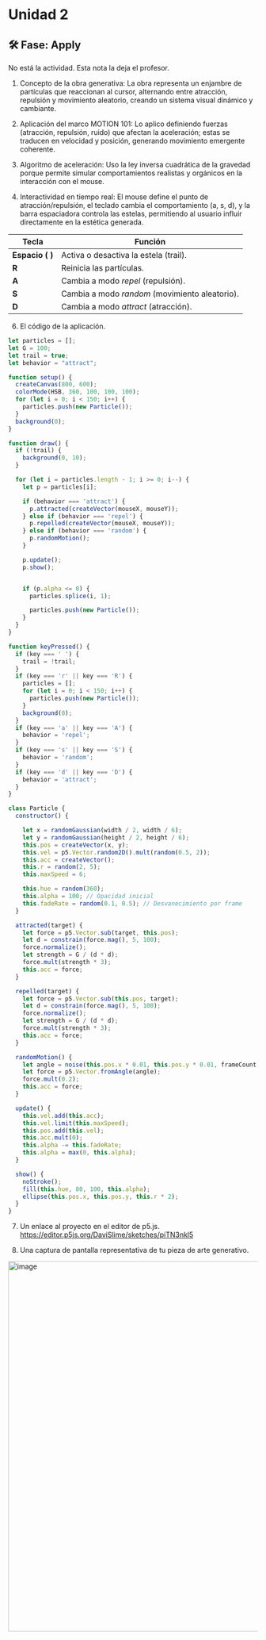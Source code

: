 
# Unidad 2


## 🛠 Fase: Apply

No está la actividad. Esta nota la deja el profesor.


1. Concepto de la obra generativa:
La obra representa un enjambre de partículas que reaccionan al cursor, alternando entre atracción, repulsión y movimiento aleatorio, creando un sistema visual dinámico y cambiante.

2. Aplicación del marco MOTION 101:
Lo aplico definiendo fuerzas (atracción, repulsión, ruido) que afectan la aceleración; estas se traducen en velocidad y posición, generando movimiento emergente coherente.

3. Algoritmo de aceleración:
Uso la ley inversa cuadrática de la gravedad porque permite simular comportamientos realistas y orgánicos en la interacción con el mouse.

4. Interactividad en tiempo real:
El mouse define el punto de atracción/repulsión, el teclado cambia el comportamiento (a, s, d), y la barra espaciadora controla las estelas, permitiendo al usuario influir directamente en la estética generada.

| Tecla           | Función                                        |
| --------------- | ---------------------------------------------- |
| **Espacio ( )** | Activa o desactiva la estela (trail).          |
| **R**           | Reinicia las partículas.                       |
| **A**           | Cambia a modo *repel* (repulsión).             |
| **S**           | Cambia a modo *random* (movimiento aleatorio). |
| **D**           | Cambia a modo *attract* (atracción).           |


6. El código de la aplicación.
```javascript
let particles = [];
let G = 100; 
let trail = true;
let behavior = "attract";

function setup() {
  createCanvas(800, 600);
  colorMode(HSB, 360, 100, 100, 100);
  for (let i = 0; i < 150; i++) {
    particles.push(new Particle());
  }
  background(0);
}

function draw() {
  if (!trail) {
    background(0, 10);
  }

  for (let i = particles.length - 1; i >= 0; i--) {
    let p = particles[i];

    if (behavior === 'attract') {
      p.attracted(createVector(mouseX, mouseY));
    } else if (behavior === 'repel') {
      p.repelled(createVector(mouseX, mouseY));
    } else if (behavior === 'random') {
      p.randomMotion();
    }

    p.update();
    p.show();


    if (p.alpha <= 0) {
      particles.splice(i, 1);

      particles.push(new Particle());
    }
  }
}

function keyPressed() {
  if (key === ' ') {
    trail = !trail;
  }
  if (key === 'r' || key === 'R') {
    particles = [];
    for (let i = 0; i < 150; i++) {
      particles.push(new Particle());
    }
    background(0);
  }
  if (key === 'a' || key === 'A') {
    behavior = 'repel';
  }
  if (key === 's' || key === 'S') {
    behavior = 'random';
  }
  if (key === 'd' || key === 'D') {
    behavior = 'attract';
  }
}

class Particle {
  constructor() {

    let x = randomGaussian(width / 2, width / 6);
    let y = randomGaussian(height / 2, height / 6);
    this.pos = createVector(x, y);
    this.vel = p5.Vector.random2D().mult(random(0.5, 2));
    this.acc = createVector();
    this.r = random(2, 5);
    this.maxSpeed = 6;

    this.hue = random(360);
    this.alpha = 100; // Opacidad inicial
    this.fadeRate = random(0.1, 0.5); // Desvanecimiento por frame
  }

  attracted(target) {
    let force = p5.Vector.sub(target, this.pos);
    let d = constrain(force.mag(), 5, 100);
    force.normalize();
    let strength = G / (d * d);
    force.mult(strength * 3); 
    this.acc = force;
  }

  repelled(target) {
    let force = p5.Vector.sub(this.pos, target); 
    let d = constrain(force.mag(), 5, 100);
    force.normalize();
    let strength = G / (d * d);
    force.mult(strength * 3); 
    this.acc = force;
  }

  randomMotion() {
    let angle = noise(this.pos.x * 0.01, this.pos.y * 0.01, frameCount * 0.01) * TWO_PI * 4;
    let force = p5.Vector.fromAngle(angle);
    force.mult(0.2);
    this.acc = force;
  }

  update() {
    this.vel.add(this.acc);
    this.vel.limit(this.maxSpeed);
    this.pos.add(this.vel);
    this.acc.mult(0); 
    this.alpha -= this.fadeRate;
    this.alpha = max(0, this.alpha);
  }

  show() {
    noStroke();
    fill(this.hue, 80, 100, this.alpha);
    ellipse(this.pos.x, this.pos.y, this.r * 2);
  }
}

```

7. Un enlace al proyecto en el editor de p5.js.
https://editor.p5js.org/DaviSlime/sketches/piTN3nkl5

8. Una captura de pantalla representativa de tu pieza de arte generativo.
<img width="919" height="747" alt="image" src="https://github.com/user-attachments/assets/8dfd7982-ecc0-4ee0-a971-1657b7872b27" />


